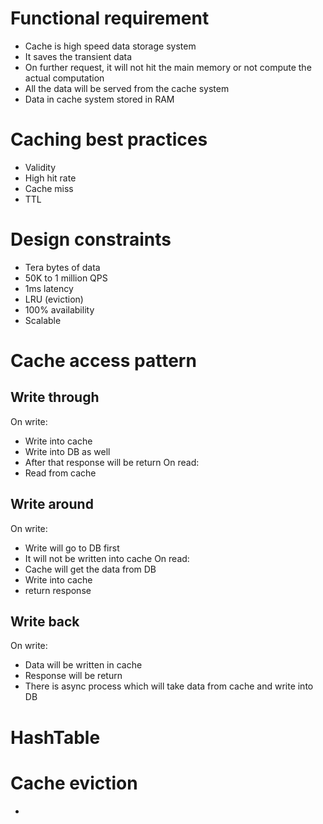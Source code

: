 # Functional requirement
- Cache is high speed data storage system
- It saves the transient data
- On further request, it will not hit the main memory or not compute the actual computation
- All the data will be served from the cache system
- Data in cache system stored in RAM
# Caching best practices
- Validity
- High hit rate
- Cache miss
- TTL
# Design constraints
- Tera bytes of data
- 50K to 1 million QPS
- 1ms latency
- LRU (eviction)
- 100% availability 
- Scalable
# Cache access pattern
## Write through 
On write:
- Write into cache
- Write into DB as well
- After that response will be return
On read:
- Read from cache
## Write around
On write:
- Write will go to DB first
- It will not be written into cache
On read: 
- Cache will get the data from DB
- Write into cache
- return response
## Write back
On write:
- Data will be written in cache 
- Response will be return
- There is async process which will take data from cache and write into DB
# HashTable
# Cache eviction
- 